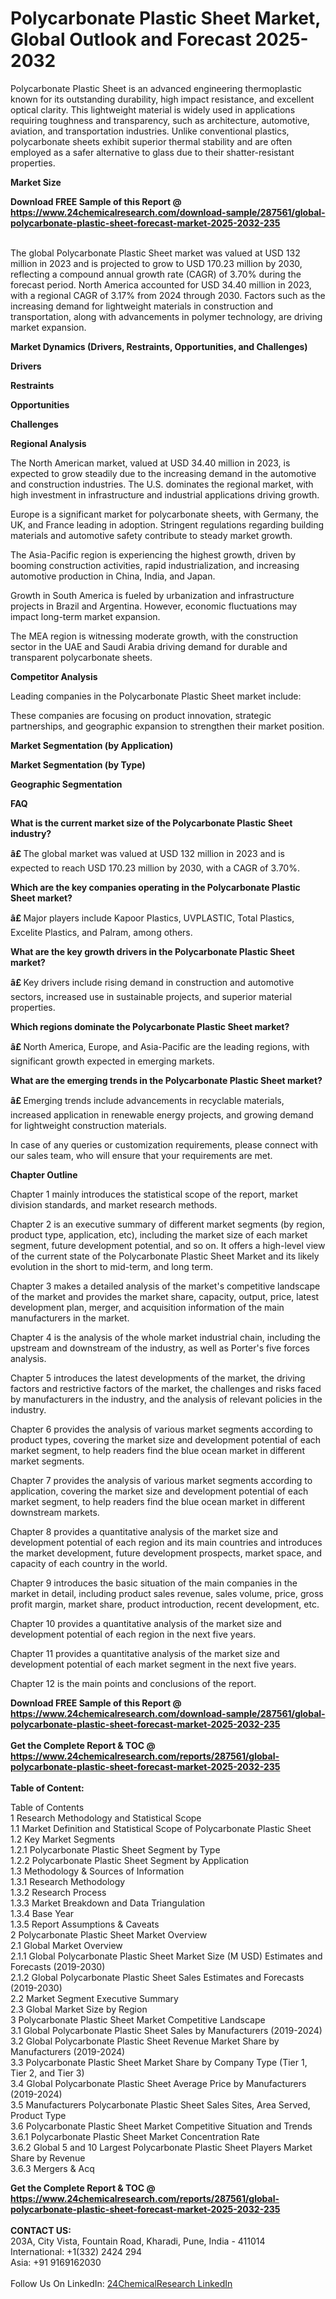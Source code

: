 <h1>Polycarbonate Plastic Sheet Market, Global Outlook and Forecast 2025-2032</h1><p>Polycarbonate Plastic Sheet is an advanced engineering thermoplastic known for its outstanding durability, high impact resistance, and excellent optical clarity. This lightweight material is widely used in applications requiring toughness and transparency, such as architecture, automotive, aviation, and transportation industries. Unlike conventional plastics, polycarbonate sheets exhibit superior thermal stability and are often employed as a safer alternative to glass due to their shatter-resistant properties.</p><p>
<strong>Market Size</strong></p><p>
</p><div><b>Download FREE Sample of this Report @ 
            <a href="https://www.24chemicalresearch.com/download-sample/287561/global-polycarbonate-plastic-sheet-forecast-market-2025-2032-235">
            https://www.24chemicalresearch.com/download-sample/287561/global-polycarbonate-plastic-sheet-forecast-market-2025-2032-235</a></b></div><br><p>The global Polycarbonate Plastic Sheet market was valued at USD 132 million in 2023 and is projected to grow to USD 170.23 million by 2030, reflecting a compound annual growth rate (CAGR) of 3.70% during the forecast period. North America accounted for USD 34.40 million in 2023, with a regional CAGR of 3.17% from 2024 through 2030. Factors such as the increasing demand for lightweight materials in construction and transportation, along with advancements in polymer technology, are driving market expansion.</p><p>
<strong>Market Dynamics (Drivers, Restraints, Opportunities, and Challenges)</strong></p><p>
<strong>Drivers</strong></p><p>
</p><p>
<strong>Restraints</strong></p><p>
</p><p>
<strong>Opportunities</strong></p><p>
</p><p>
<strong>Challenges</strong></p><p>
</p><p>
<strong>Regional Analysis</strong></p><p>
</p><p>
</p><p>The North American market, valued at USD 34.40 million in 2023, is expected to grow steadily due to the increasing demand in the automotive and construction industries. The U.S. dominates the regional market, with high investment in infrastructure and industrial applications driving growth.</p><p>
</p><p>
</p><p>Europe is a significant market for polycarbonate sheets, with Germany, the UK, and France leading in adoption. Stringent regulations regarding building materials and automotive safety contribute to steady market growth.</p><p>
</p><p>
</p><p>The Asia-Pacific region is experiencing the highest growth, driven by booming construction activities, rapid industrialization, and increasing automotive production in China, India, and Japan.</p><p>
</p><p>
</p><p>Growth in South America is fueled by urbanization and infrastructure projects in Brazil and Argentina. However, economic fluctuations may impact long-term market expansion.</p><p>
</p><p>
</p><p>The MEA region is witnessing moderate growth, with the construction sector in the UAE and Saudi Arabia driving demand for durable and transparent polycarbonate sheets.</p><p>
<strong>Competitor Analysis </strong></p><p>
</p><p>Leading companies in the Polycarbonate Plastic Sheet market include:</p><p>
</p><p>
</p><p>These companies are focusing on product innovation, strategic partnerships, and geographic expansion to strengthen their market position.</p><p>
<strong>Market Segmentation (by Application)</strong></p><p>
</p><p>
<strong>Market Segmentation (by Type)</strong></p><p>
</p><p>
<strong>Geographic Segmentation</strong></p><p>
</p><p>
<strong>FAQ </strong></p><p>
<strong>What is the current market size of the Polycarbonate Plastic Sheet industry?</strong></p><p>
</p><p><strong>â£ </strong>The global market was valued at USD 132 million in 2023 and is expected to reach USD 170.23 million by 2030, with a CAGR of 3.70%.</p><p>
<strong>Which are the key companies operating in the Polycarbonate Plastic Sheet market?</strong></p><p>
</p><p><strong>â£ </strong>Major players include Kapoor Plastics, UVPLASTIC, Total Plastics, Excelite Plastics, and Palram, among others.</p><p>
<strong>What are the key growth drivers in the Polycarbonate Plastic Sheet market?</strong></p><p>
</p><p><strong>â£ </strong>Key drivers include rising demand in construction and automotive sectors, increased use in sustainable projects, and superior material properties.</p><p>
<strong>Which regions dominate the Polycarbonate Plastic Sheet market?</strong></p><p>
</p><p><strong>â£ </strong>North America, Europe, and Asia-Pacific are the leading regions, with significant growth expected in emerging markets.</p><p>
<strong>What are the emerging trends in the Polycarbonate Plastic Sheet market?</strong></p><p>
</p><p><strong>â£ </strong>Emerging trends include advancements in recyclable materials, increased application in renewable energy projects, and growing demand for lightweight construction materials.</p><p>
</p><p>
</p><p>
In case of any queries or customization requirements, please connect with our sales team, who will ensure that your requirements are met.</p><p>
<strong>Chapter Outline</strong></p><p>
Chapter 1 mainly introduces the statistical scope of the report, market division standards, and market research methods.</p><p>
Chapter 2 is an executive summary of different market segments (by region, product type, application, etc), including the market size of each market segment, future development potential, and so on. It offers a high-level view of the current state of the Polycarbonate Plastic Sheet Market and its likely evolution in the short to mid-term, and long term.</p><p>
Chapter 3 makes a detailed analysis of the market's competitive landscape of the market and provides the market share, capacity, output, price, latest development plan, merger, and acquisition information of the main manufacturers in the market.</p><p>
Chapter 4 is the analysis of the whole market industrial chain, including the upstream and downstream of the industry, as well as Porter's five forces analysis.</p><p>
Chapter 5 introduces the latest developments of the market, the driving factors and restrictive factors of the market, the challenges and risks faced by manufacturers in the industry, and the analysis of relevant policies in the industry.</p><p>
Chapter 6 provides the analysis of various market segments according to product types, covering the market size and development potential of each market segment, to help readers find the blue ocean market in different market segments.</p><p>
Chapter 7 provides the analysis of various market segments according to application, covering the market size and development potential of each market segment, to help readers find the blue ocean market in different downstream markets.</p><p>
Chapter 8 provides a quantitative analysis of the market size and development potential of each region and its main countries and introduces the market development, future development prospects, market space, and capacity of each country in the world.</p><p>
Chapter 9 introduces the basic situation of the main companies in the market in detail, including product sales revenue, sales volume, price, gross profit margin, market share, product introduction, recent development, etc.</p><p>
Chapter 10 provides a quantitative analysis of the market size and development potential of each region in the next five years.</p><p>
Chapter 11 provides a quantitative analysis of the market size and development potential of each market segment in the next five years.</p><p>
Chapter 12 is the main points and conclusions of the report.</p><div><b>Download FREE Sample of this Report @ 
            <a href="https://www.24chemicalresearch.com/download-sample/287561/global-polycarbonate-plastic-sheet-forecast-market-2025-2032-235">
            https://www.24chemicalresearch.com/download-sample/287561/global-polycarbonate-plastic-sheet-forecast-market-2025-2032-235</a></b></div><br><div><b>Get the Complete Report & TOC @ 
            <a href="https://www.24chemicalresearch.com/reports/287561/global-polycarbonate-plastic-sheet-forecast-market-2025-2032-235">
            https://www.24chemicalresearch.com/reports/287561/global-polycarbonate-plastic-sheet-forecast-market-2025-2032-235</a></b></div><br>
            <b>Table of Content:</b><p>Table of Contents<br />
1 Research Methodology and Statistical Scope<br />
1.1 Market Definition and Statistical Scope of Polycarbonate Plastic Sheet<br />
1.2 Key Market Segments<br />
1.2.1 Polycarbonate Plastic Sheet Segment by Type<br />
1.2.2 Polycarbonate Plastic Sheet Segment by Application<br />
1.3 Methodology & Sources of Information<br />
1.3.1 Research Methodology<br />
1.3.2 Research Process<br />
1.3.3 Market Breakdown and Data Triangulation<br />
1.3.4 Base Year<br />
1.3.5 Report Assumptions & Caveats<br />
2 Polycarbonate Plastic Sheet Market Overview<br />
2.1 Global Market Overview<br />
2.1.1 Global Polycarbonate Plastic Sheet Market Size (M USD) Estimates and Forecasts (2019-2030)<br />
2.1.2 Global Polycarbonate Plastic Sheet Sales Estimates and Forecasts (2019-2030)<br />
2.2 Market Segment Executive Summary<br />
2.3 Global Market Size by Region<br />
3 Polycarbonate Plastic Sheet Market Competitive Landscape<br />
3.1 Global Polycarbonate Plastic Sheet Sales by Manufacturers (2019-2024)<br />
3.2 Global Polycarbonate Plastic Sheet Revenue Market Share by Manufacturers (2019-2024)<br />
3.3 Polycarbonate Plastic Sheet Market Share by Company Type (Tier 1, Tier 2, and Tier 3)<br />
3.4 Global Polycarbonate Plastic Sheet Average Price by Manufacturers (2019-2024)<br />
3.5 Manufacturers Polycarbonate Plastic Sheet Sales Sites, Area Served, Product Type<br />
3.6 Polycarbonate Plastic Sheet Market Competitive Situation and Trends<br />
3.6.1 Polycarbonate Plastic Sheet Market Concentration Rate<br />
3.6.2 Global 5 and 10 Largest Polycarbonate Plastic Sheet Players Market Share by Revenue<br />
3.6.3 Mergers & Acq</p><div><b>Get the Complete Report & TOC @ 
            <a href="https://www.24chemicalresearch.com/reports/287561/global-polycarbonate-plastic-sheet-forecast-market-2025-2032-235">
            https://www.24chemicalresearch.com/reports/287561/global-polycarbonate-plastic-sheet-forecast-market-2025-2032-235</a></b></div><br><b>CONTACT US:</b><br>
            203A, City Vista, Fountain Road, Kharadi, Pune, India - 411014<br>
            International: +1(332) 2424 294<br>
            Asia: +91 9169162030 <br><br>
            Follow Us On LinkedIn: <a href="https://www.linkedin.com/company/24chemicalresearch/">24ChemicalResearch LinkedIn</a>